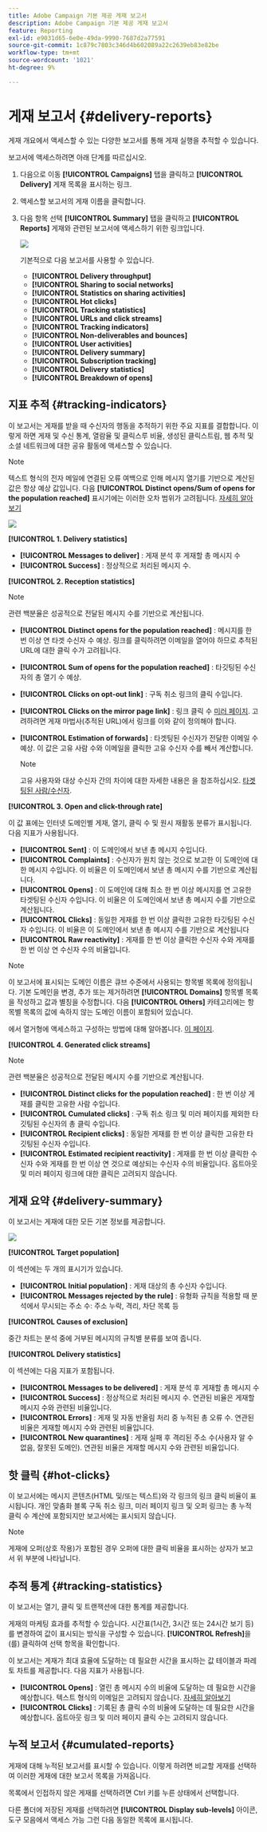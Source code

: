 ```yaml
---
title: Adobe Campaign 기본 제공 게재 보고서
description: Adobe Campaign 기본 제공 게재 보고서
feature: Reporting
exl-id: e9031d65-6e0e-49da-9990-7687d2a77591
source-git-commit: 1c879c7803c346d4b602089a22c2639eb83e82be
workflow-type: tm+mt
source-wordcount: '1021'
ht-degree: 9%

---
```


# 게재 보고서 {#delivery-reports}

게재 개요에서 액세스할 수 있는 다양한 보고서를 통해 게재 실행을 추적할 수 있습니다.

보고서에 액세스하려면 아래 단계를 따르십시오.

1. 다음으로 이동 **[!UICONTROL Campaigns]** 탭을 클릭하고 **[!UICONTROL Delivery]** 게재 목록을 표시하는 링크.
1. 액세스할 보고서의 게재 이름을 클릭합니다.
1. 다음 항목 선택 **[!UICONTROL Summary]** 탭을 클릭하고 **[!UICONTROL Reports]** 게재와 관련된 보고서에 액세스하기 위한 링크입니다.

   ![](assets/detailed-report-2.png)

   기본적으로 다음 보고서를 사용할 수 있습니다.

   * **[!UICONTROL Delivery throughput]**
   * **[!UICONTROL Sharing to social networks]**
   * **[!UICONTROL Statistics on sharing activities]**
   * **[!UICONTROL Hot clicks]**
   * **[!UICONTROL Tracking statistics]**
   * **[!UICONTROL URLs and click streams]**
   * **[!UICONTROL Tracking indicators]**
   * **[!UICONTROL Non-deliverables and bounces]**
   * **[!UICONTROL User activities]**
   * **[!UICONTROL Delivery summary]**
   * **[!UICONTROL Subscription tracking]**
   * **[!UICONTROL Delivery statistics]**
   * **[!UICONTROL Breakdown of opens]**

## 지표 추적 {#tracking-indicators}

이 보고서는 게재를 받을 때 수신자의 행동을 추적하기 위한 주요 지표를 결합합니다. 이렇게 하면 게재 및 수신 통계, 열람율 및 클릭스루 비율, 생성된 클릭스트림, 웹 추적 및 소셜 네트워크에 대한 공유 활동에 액세스할 수 있습니다.

>[!NOTE]
>
>텍스트 형식의 전자 메일에 연결된 오류 여백으로 인해 메시지 열기를 기반으로 계산된 값은 항상 예상 값입니다. 다음 **[!UICONTROL Distinct opens/Sum of opens for the population reached]** 표시기에는 이러한 오차 범위가 고려됩니다. [자세히 알아보기](metrics-calculation.md#tracking-opens-)

![](assets/tracking-report-synthesis.png)

**[!UICONTROL 1. Delivery statistics]**

* **[!UICONTROL Messages to deliver]** : 게재 분석 후 게재할 총 메시지 수
* **[!UICONTROL Success]** : 정상적으로 처리된 메시지 수.

**[!UICONTROL 2. Reception statistics]**

>[!NOTE]
>
>관련 백분율은 성공적으로 전달된 메시지 수를 기반으로 계산됩니다.

* **[!UICONTROL Distinct opens for the population reached]** : 메시지를 한 번 이상 연 타겟 수신자 수 예상. 링크를 클릭하려면 이메일을 열어야 하므로 추적된 URL에 대한 클릭 수가 고려됩니다.
* **[!UICONTROL Sum of opens for the population reached]** : 타깃팅된 수신자의 총 열기 수 예상.
* **[!UICONTROL Clicks on opt-out link]** : 구독 취소 링크의 클릭 수입니다.
* **[!UICONTROL Clicks on the mirror page link]** : 링크 클릭 수 [미러 페이지](../send/mirror-page.md). 고려하려면 게재 마법사(추적된 URL)에서 링크를 이와 같이 정의해야 합니다.
* **[!UICONTROL Estimation of forwards]** : 타겟팅된 수신자가 전달한 이메일 수 예상. 이 값은 고유 사람 수와 이메일을 클릭한 고유 수신자 수를 빼서 계산합니다.

   >[!NOTE]
   >
   >고유 사용자와 대상 수신자 간의 차이에 대한 자세한 내용은 을 참조하십시오. [타겟팅된 사람/수신자](metrics-calculation.md#targeted-persons---recipients).

**[!UICONTROL 3. Open and click-through rate]**

이 값 표에는 인터넷 도메인별 게재, 열기, 클릭 수 및 원시 재활동 분류가 표시됩니다. 다음 지표가 사용됩니다.

* **[!UICONTROL Sent]** : 이 도메인에서 보낸 총 메시지 수입니다.
* **[!UICONTROL Complaints]** : 수신자가 원치 않는 것으로 보고한 이 도메인에 대한 메시지 수입니다. 이 비율은 이 도메인에서 보낸 총 메시지 수를 기반으로 계산됩니다.
* **[!UICONTROL Opens]** : 이 도메인에 대해 최소 한 번 이상 메시지를 연 고유한 타겟팅된 수신자 수입니다. 이 비율은 이 도메인에서 보낸 총 메시지 수를 기반으로 계산됩니다.
* **[!UICONTROL Clicks]** : 동일한 게재를 한 번 이상 클릭한 고유한 타깃팅된 수신자 수입니다. 이 비율은 이 도메인에서 보낸 총 메시지 수를 기반으로 계산됩니다
* **[!UICONTROL Raw reactivity]** : 게재를 한 번 이상 클릭한 수신자 수와 게재를 한 번 이상 연 수신자 수의 비율입니다.

>[!NOTE]
>
>이 보고서에 표시되는 도메인 이름은 큐브 수준에서 사용되는 항목별 목록에 정의됩니다. 기본 도메인을 변경, 추가 또는 제거하려면 **[!UICONTROL Domains]** 항목별 목록을 작성하고 값과 별칭을 수정합니다. 다음 **[!UICONTROL Others]** 카테고리에는 항목별 목록의 값에 속하지 않는 도메인 이름이 포함되어 있습니다.
>
>에서 열거형에 액세스하고 구성하는 방법에 대해 알아봅니다. [이 페이지](../config/ui-settings.md).


**[!UICONTROL 4. Generated click streams]**

>[!NOTE]
>
>관련 백분율은 성공적으로 전달된 메시지 수를 기반으로 계산됩니다.

* **[!UICONTROL Distinct clicks for the population reached]** : 한 번 이상 게재를 클릭한 고유한 사람 수입니다.
* **[!UICONTROL Cumulated clicks]** : 구독 취소 링크 및 미러 페이지를 제외한 타깃팅된 수신자의 총 클릭 수입니다.
* **[!UICONTROL Recipient clicks]** : 동일한 게재를 한 번 이상 클릭한 고유한 타깃팅된 수신자 수입니다.
* **[!UICONTROL Estimated recipient reactivity]** : 게재를 한 번 이상 클릭한 수신자 수와 게재를 한 번 이상 연 것으로 예상되는 수신자 수의 비율입니다. 옵트아웃 및 미러 페이지 링크에 대한 클릭은 고려되지 않습니다.
<!--
**[!UICONTROL 5. Web tracking]**

* **[!UICONTROL Visited pages]** : Number of web pages visited following message reception.
* **[!UICONTROL Transactions]** : Number of purchases following message reception.
* **[!UICONTROL Total amount]** : Total amount of purchases following message reception. 
* **[!UICONTROL Average transaction amount]** : Average purchase made by distinct delivery recipients. 
* **[!UICONTROL Articles]** : Number of articles purchased by the delivery recipients. 
* **[!UICONTROL Average count of articles per transaction]** : Average number of items per purchase made by distinct recipients.
* **[!UICONTROL Average amount per message]** : Average amount of purchases generated per message.

  >[!NOTE]
  >
  >In order for a visited page, transaction, amount or article to be taken into account, a webtracking tag must be inserted into the matching web page. Webtracking configuration is presented in [this section](../../configuration/using/about-web-tracking.md).

**[!UICONTROL 6. Sharing activities to email and social networks]**

This section shows the number of messages shared on each social network. For more on this, refer to [Sharing to social networks](../../reporting/using/global-reports.md#sharing-to-social-networks).

## URLs and click streams {#urls-and-click-streams}

This report shows the list of pages visited following a delivery. 

![](assets/s_ncs_user_url_report.png)

You can configure the contents of this report by selecting: the score chart to be displayed, the time filter (since the action launch, over the first 6 hours following launch, etc.) and the data display mode (by label, by URL, by category. Click **[!UICONTROL Refresh]** to confirm your selection.

The following rates are displayed in the upper section of the report:

* **[!UICONTROL Reactivity]** : Ratio of the number of targeted recipients having clicked in a delivery, in relation to the estimated number of targeted recipients having opened a delivery. Clicks on the opt-out link and on the mirror page are not taken into account.

  >[!NOTE]
  >
  >For more information on tracking opens, refer to [this section](metrics-calculation.md#tracking-opens-).

* **[!UICONTROL Distinct clicks]** : Number of distinct people having clicked at least once (excluding unsubscription link and mirror page) in a delivery. The rate displayed is calculated based on the number of messages delivered successfully. 
* **[!UICONTROL Cumulated clicks]** : Total number of clicks by targeted recipients (excluding unsubscription link and mirror page). The rate displayed is calculated based on the number of messages forwarded successfully.

**[!UICONTROL Platform average]** : This average rate, displayed under each rate (reactivity, distinct clicks, and cumulated clicks), is calculated for deliveries sent over the previous six months. Only deliveries with the same typology and on the same channel are taken into account. Proofs are excluded.

The central table provides the following information:

* **[!UICONTROL Clicks]** : Number of cumulated clicks, per link. 
* **[!UICONTROL Clicks (in %)]** : Breakdown of the number of clicks per link, in relation to the total number of cumulated clicks.

**[!UICONTROL Breakdown of clicks in time]**

This chart shows the breakdown of cumulated clicks per day.
-->

## 게재 요약 {#delivery-summary}

이 보고서는 게재에 대한 모든 기본 정보를 제공합니다.

![](assets/user-report-summary.png)

**[!UICONTROL Target population]**

이 섹션에는 두 개의 표시기가 있습니다.

* **[!UICONTROL Initial population]** : 게재 대상의 총 수신자 수입니다.
* **[!UICONTROL Messages rejected by the rule]** : 유형화 규칙을 적용할 때 분석에서 무시되는 주소 수: 주소 누락, 격리, 차단 목록 등 <!--For more information on typology rules, refer to this [page](../../delivery/using/steps-validating-the-delivery.md#validation-process-with-typologies).-->

**[!UICONTROL Causes of exclusion]**

중간 차트는 분석 중에 거부된 메시지의 규칙별 분류를 보여 줍니다.

**[!UICONTROL Delivery statistics]**

이 섹션에는 다음 지표가 포함됩니다.

* **[!UICONTROL Messages to be delivered]** : 게재 분석 후 게재할 총 메시지 수
* **[!UICONTROL Success]** : 정상적으로 처리된 메시지 수. 연관된 비율은 게재할 메시지 수와 관련된 비율입니다.
* **[!UICONTROL Errors]** : 게재 및 자동 반올림 처리 중 누적된 총 오류 수. 연관된 비율은 게재할 메시지 수와 관련된 비율입니다.
* **[!UICONTROL New quarantines]** : 게재 실패 후 격리된 주소 수(사용자 알 수 없음, 잘못된 도메인). 연관된 비율은 게재할 메시지 수와 관련된 비율입니다.

## 핫 클릭 {#hot-clicks}

이 보고서에는 메시지 콘텐츠(HTML 및/또는 텍스트)와 각 링크의 링크 클릭 비율이 표시됩니다. 개인 맞춤화 블록 구독 취소 링크, 미러 페이지 링크 및 오퍼 링크는 총 누적 클릭 수 계산에 포함되지만 보고서에는 표시되지 않습니다.

>[!NOTE]
>
>게재에 오퍼(상호 작용)가 포함된 경우 오퍼에 대한 클릭 비율을 표시하는 상자가 보고서 위 부분에 나타납니다.


## 추적 통계 {#tracking-statistics}

이 보고서는 열기, 클릭 및 트랜잭션에 대한 통계를 제공합니다.

게재의 마케팅 효과를 추적할 수 있습니다. 시간표(1시간, 3시간 또는 24시간 보기 등)를 변경하여 값이 표시되는 방식을 구성할 수 있습니다. **[!UICONTROL Refresh]**&#x200B;을(를) 클릭하여 선택 항목을 확인합니다.

이 보고서는 게재가 최대 효율에 도달하는 데 필요한 시간을 표시하는 값 테이블과 파레토 차트를 제공합니다. 다음 지표가 사용됩니다.

* **[!UICONTROL Opens]** : 열린 총 메시지 수의 비율에 도달하는 데 필요한 시간을 예상합니다. 텍스트 형식의 이메일은 고려되지 않습니다. [자세히 알아보기](metrics-calculation.md#tracking-opens-)
* **[!UICONTROL Clicks]** : 기록된 총 클릭 수의 비율에 도달하는 데 필요한 시간을 예상합니다. 옵트아웃 링크 및 미러 페이지 클릭 수는 고려되지 않습니다.
<!--
* **[!UICONTROL Transactions]** : Time required to achieve a percentage of the total number of transactions following message reception. In order for a transaction to be taken into account, a transaction type webtracking tag must be inserted into the matching web page. Webtracking configuration is presented in [this section](../../configuration/using/about-web-tracking.md).
-->


## 누적 보고서 {#cumulated-reports}

게재에 대해 누적된 보고서를 표시할 수 있습니다. 이렇게 하려면 비교할 게재를 선택하여 이러한 게재에 대한 보고서 목록을 가져옵니다.

목록에서 인접하지 않은 게재를 선택하려면 Ctrl 키를 누른 상태에서 선택합니다.

다른 폴더에 저장된 게재를 선택하려면 **[!UICONTROL Display sub-levels]** 아이콘, 도구 모음에서 액세스 가능 그런 다음 동일한 목록에 표시됩니다.
